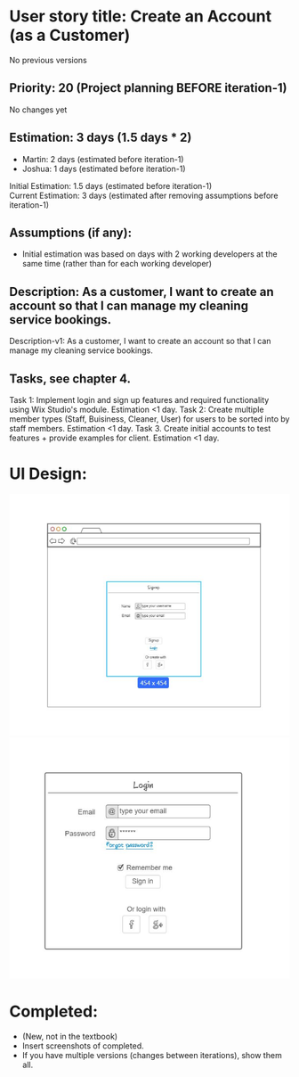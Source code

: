 # User story title: Create an Account (as a Customer)
No previous versions

## Priority: 20 (Project planning BEFORE iteration-1)
No changes yet

## Estimation: 3 days (1.5 days * 2)
* Martin: 2 days (estimated before iteration-1)
* Joshua: 1 days (estimated before iteration-1)

Initial Estimation: 1.5 days (estimated before iteration-1)  
Current Estimation: 3 days (estimated after removing assumptions before iteration-1)

## Assumptions (if any):
* Initial estimation was based on days with 2 working developers at the same time (rather than for each working developer)

## Description: As a customer, I want to create an account so that I can manage my cleaning service bookings.
Description-v1: As a customer, I want to create an account so that I can manage my cleaning service bookings.

## Tasks, see chapter 4.
Task 1: Implement login and sign up features and required functionality using Wix Studio's module. Estimation <1 day.
Task 2: Create multiple member types (Staff, Buisiness, Cleaner, User) for users to be sorted into by staff members. Estimation <1 day.
Task 3. Create initial accounts to test features + provide examples for client. Estimation <1 day.

# UI Design:
![image alt](https://github.com/MartinArmstrongAU/CP3407_Group_Project/blob/acf51a09e67bd4e46a5172ae18af4f7c821b6feb/images/mockup%20sign%20up.JPG)
![image alt](https://github.com/MartinArmstrongAU/CP3407_Group_Project/blob/acf51a09e67bd4e46a5172ae18af4f7c821b6feb/images/mockup%20login.JPG)

# Completed:
* (New, not in the textbook) 
* Insert screenshots of completed. 
* If you have multiple versions (changes between iterations), show them all.
